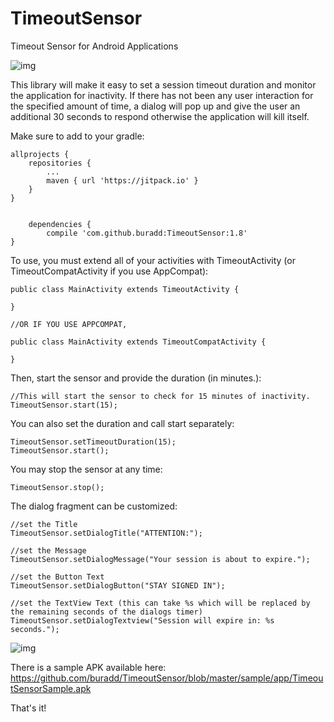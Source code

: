 # TimeoutSensor
Timeout Sensor for Android Applications

![img](http://i.imgur.com/qesbp7B.png)

This library will make it easy to set a session timeout duration and monitor the application for inactivity.  If there has not been any user interaction for the specified amount of time, a dialog will pop up and give the user an additional 30 seconds to respond otherwise the application will kill itself.

Make sure to add to your gradle:

	allprojects {
		repositories {
			...
			maven { url 'https://jitpack.io' }
		}
	}
    
    
    	dependencies {
	        compile 'com.github.buradd:TimeoutSensor:1.8'
	}

To use, you must extend all of your activities with TimeoutActivity (or TimeoutCompatActivity if you use AppCompat):
    
    public class MainActivity extends TimeoutActivity {
    
    }
    
    //OR IF YOU USE APPCOMPAT,
    
    public class MainActivity extends TimeoutCompatActivity {
    
    }

Then, start the sensor and provide the duration (in minutes.):

    //This will start the sensor to check for 15 minutes of inactivity.
    TimeoutSensor.start(15);
   
You can also set the duration and call start separately:

    TimeoutSensor.setTimeoutDuration(15);
    TimeoutSensor.start();

You may stop the sensor at any time:

    TimeoutSensor.stop();
    
The dialog fragment can be customized:

    //set the Title
    TimeoutSensor.setDialogTitle("ATTENTION:");
    
    //set the Message
    TimeoutSensor.setDialogMessage("Your session is about to expire.");
    
    //set the Button Text
    TimeoutSensor.setDialogButton("STAY SIGNED IN");
    
    //set the TextView Text (this can take %s which will be replaced by the remaining seconds of the dialogs timer)
    TimeoutSensor.setDialogTextview("Session will expire in: %s seconds.");

![img](http://i.imgur.com/qesbp7B.png)

There is a sample APK available here:
https://github.com/buradd/TimeoutSensor/blob/master/sample/app/TimeoutSensorSample.apk

That's it!
